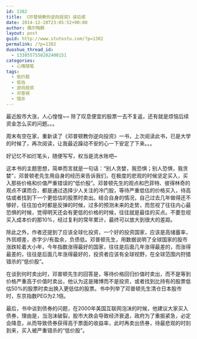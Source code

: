 ```yaml
---
id: 1382
title: 《邓普顿教你逆向投资》读后感
date: 2014-12-28T23:05:52+00:00
author: 偶尔陶醉
layout: post
guid: http://www.stutostu.com/?p=1382
permalink: /?p=1382
duoshuo_thread_id:
  - 1338557550282408151
categories:
  - 心情随笔
tags:
  - 低价股
  - 低估
  - 逆向投资
  - 邓普顿
  - 错杀
---
```

最近股市大涨，人心惶惶~~ 除了叹息便宜的股票一去不复返，还有就是烦恼后续资金怎么买的问题。。。

周末有空在家，重新读了《邓普顿教你逆向投资》一书，上次阅读此书，已是大学的时候了，再次阅读，让我最近躁动不安的心一下安定了下来。。。

好记忆不如烂笔头，随便写写，权当是流水账吧~

这本书的主题思想，简单而言就是一句话：“别人贪婪，我恐惧；别人恐惧，我贪婪”，邓普顿老先生用自身的经历来告诉我们，在极度的悲观的时候坚定买入，买入那些价格和价值严重错误的“低价股”。邓普顿先生的观点和巴菲特、彼得林奇的观点不谋而合，都是通过选择少人关注的冷门股，等待严重低估的价格买入，待高估或者找到下一个更低估的股票时卖出。结合自身的情况，自己过去几年做得还不够好，往往加仓时都是反弹的时候，过多的预测未来的走势，而忽视了往往内心最恐惧的时候，觉得明天还会有更低的价格的时候，往往就是最佳的买点。不要忽视买入成本价的那10%，经过复利的常年累计，最终可以放大到很大的差距。

除此之外，作者还提到了应该全球化投资，一个好的投资国家，应该是高储蓄率，外贸顺差，赤字少/有盈余，负债低。邓普顿先生，用数据说明了全球国家的股市涨跌轮着大小年，今年指数涨得最好的国家，往往是后面几年涨得最差的，而涨得最差的，往往是后面几年涨得最好的，投资者应该有全球视野，在全球范围内狩猎错杀的“低价股”。

在谈到何时卖出时，邓普顿先生的回答是，等待价格回归价值时卖出，而不是等到价格严重高于价值时卖出，他认为这是赌博而不是投资，或者找到比持有的股票低估50%的股票时卖出换入更低估的股票。书中列举了邓普顿先生清仓日本股市时，东京指数PEG为2.1倍。

最后，书中谈到债券的问题，在2000年美国互联网泡沫的时候，他建议大家买入债券，理由是，当泡沫破裂，股市大跌会导致经济衰退，政府为了重振紧急，必定会降息，从而导致债券获得高于票面的收益率，此时再卖出债券，待最悲观的时刻到来，买入被严重错杀的“低价股”。